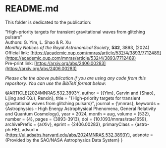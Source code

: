 # README.md

This folder is dedicated to the publication:

"High-priority targets for transient gravitational waves from glitching pulsars" \
Authors: G. Yim, L. Shao & R. Xu \
*Monthly Notices of the Royal Astronomical Society*, **532**, 3893, (2024) \
Official link: [https://academic.oup.com/mnras/article/532/4/3893/7712489](https://academic.oup.com/mnras/article/532/4/3893/7712489) \
Pre-print link: [https://arxiv.org/abs/2406.00283](https://arxiv.org/abs/2406.00283) 

*Please cite the above publication if you are using any code from this repository. You can use the BibTeX format below:*

@ARTICLE{2024MNRAS.532.3893Y,
       author = {{Yim}, Garvin and {Shao}, Lijing and {Xu}, Renxin},
        title = "{High-priority targets for transient gravitational waves from glitching pulsars}",
      journal = {\mnras},
     keywords = {Astrophysics - High Energy Astrophysical Phenomena, General Relativity and Quantum Cosmology},
         year = 2024,
        month = aug,
       volume = {532},
       number = {4},
        pages = {3893-3913},
          doi = {10.1093/mnras/stae1659},
archivePrefix = {arXiv},
       eprint = {2406.00283},
 primaryClass = {astro-ph.HE},
       adsurl = {https://ui.adsabs.harvard.edu/abs/2024MNRAS.532.3893Y},
      adsnote = {Provided by the SAO/NASA Astrophysics Data System}
}
